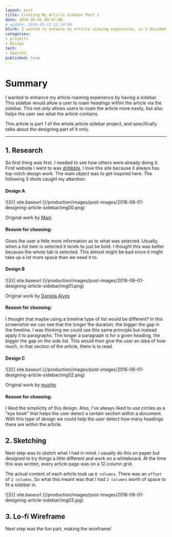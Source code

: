 ```yaml
---
layout: post
title: Creating My Article Sidebar Part 1
date: 2016-06-01 09:07:00
# update: 2016-05-13 11:34:00
blurb: I wanted to enhance my article viewing experience, so I decided to design a sidebar.
categories:
- projects
- Design
tech:
- Sketch3
published: true
---
```


# Summary

I wanted to enhance my article roaming experience by having a sidebar. This sidebar would allow a user to roam headings within the article via the sidebar. This not only allows users to roam the article more easily, but also helps the user see what the article contains.

This article is part 1 of the whole article sidebar project, and specifically talks about the designing part of it only.

<hr />

## 1. Research

So first thing was first. I needed to see how others were already doing it. First website I went to was [dribbble](https://dribbble.com/). I love this site because it always has top notch design work. The main object was to get inspired here. The following 3 shots caught my attention:

#### Design A

![]({{ site.baseurl }}/production/images/post-images/2016-06-01-designing-article-sidebar/img00.png)

Original work by [Mani](https://dribbble.com/shots/1497653-Users-And-Receivable-Payments)

#### Reason for choosing:

Gives the user a little more information as to what was selected. Usually, when a list item is selected it tends to just be bold. I thought this was better because the whole tab is selected. This almost might be bad since it might take up a lot more space than we need it to.

#### Design B
![]({{ site.baseurl }}/production/images/post-images/2016-06-01-designing-article-sidebar/img01.png)

Original work by [Daniela Alves](https://dribbble.com/shots/344377-Jobs-Timeline-WIP-v2)

#### Reason for choosing:

I thought that maybe using a timeline type of list would be different? In this screenshot we can see that the longer the duration, the bigger the gap in the timeline. I was thinking we could use this same principle but instead apply it to paragraphs. The longer a paragraph is for a given heading, the bigger the gap on the side list. This would then give the user an idea of how much, in that section of the article, there is to read.

#### Design C

![]({{ site.baseurl }}/production/images/post-images/2016-06-01-designing-article-sidebar/img02.png)

Original work by [musHo](https://dribbble.com/shots/2583708-Ten-X-List)

#### Reason for choosing:

I liked the simplicity of this design. Also, I've always liked to use circles as a "eye hook" that helps the user detect a certain section within a document. With this type of design we could help the user detect how many headings there are within the article.

## 2. Sketching

Next step was to sketch what I had in mind. I usually do this on paper but designed to try things a little different and work on a whiteboard. At the time this was written, every article page was on a 12 column grid.

The actual content of each article took up ```8 columns```. There was an ```offset``` of ```2 columns```. So what this meant was that I had ```2 columns``` worth of space to fit a sidebar in.

![]({{ site.baseurl }}/production/images/post-images/2016-06-01-designing-article-sidebar/img03.jpg)

## 3. Lo-fi Wireframe

Next step was the fun part, making the wireframe! 

